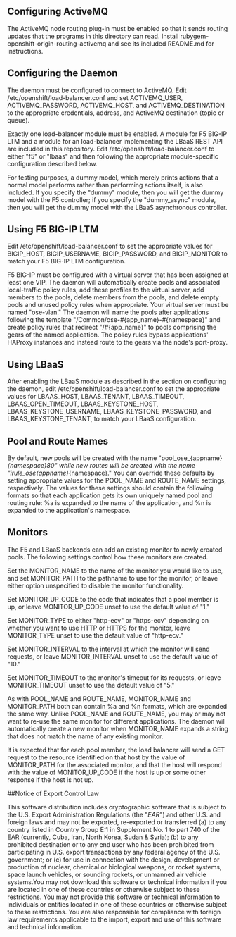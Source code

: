 Configuring ActiveMQ
--------------------

The ActiveMQ node routing plug-in must be enabled so that it sends routing
updates that the programs in this directory can read.  Install
rubygem-openshift-origin-routing-activemq and see its included README.md for
instructions.

Configuring the Daemon
----------------------

The daemon must be configured to connect to ActiveMQ. Edit
/etc/openshift/load-balancer.conf and set ACTIVEMQ_USER,
ACTIVEMQ_PASSWORD, ACTIVEMQ_HOST, and ACTIVEMQ_DESTINATION to the
appropriate credentials, address, and ActiveMQ destination (topic or
queue).

Exactly one load-balancer module must be enabled.  A module for F5 BIG-IP LTM
and a module for an load-balancer implementing the LBaaS REST API are included
in this repository.  Edit /etc/openshift/load-balancer.conf to either "f5" or
"lbaas" and then following the appropriate module-specific configuration
described below.

For testing purposes, a dummy model, which merely prints actions that
a normal model performs rather than performing actions itself, is also
included.  If you specify the "dummy" module, then you will get the
dummy model with the F5 controller; if you specify the "dummy_async"
module, then you will get the dummy model with the LBaaS asynchronous
controller.

Using F5 BIG-IP LTM
-------------------

Edit /etc/openshift/load-balancer.conf to set the appropriate values for
BIGIP_HOST, BIGIP_USERNAME, BIGIP_PASSWORD, and BIGIP_MONITOR to match
your F5 BIG-IP LTM configuration.

F5 BIG-IP must be configured with a virtual server that has been assigned at
least one VIP.  The daemon will automatically create pools and associated
local-traffic policy rules, add these profiles to the virtual server, add
members to the pools, delete members from the pools, and delete empty pools and
unused policy rules when appropriate.  Your virtual server must be named
"ose-vlan." The daemon will name the pools after applications following the
template "/Common/ose-#{app_name}-#{namespace}" and create policy rules that
redirect "/#{app_name}" to pools comprising the gears of the named application.
The policy rules bypass applications' HAProxy instances and instead route to the
gears via the node's port-proxy.

Using LBaaS
-----------

After enabling the LBaaS module as described in the section on
configuring the daemon, edit /etc/openshift/load-balancer.conf to set
the appropriate values for LBAAS_HOST, LBAAS_TENANT, LBAAS_TIMEOUT,
LBAAS_OPEN_TIMEOUT, LBAAS_KEYSTONE_HOST, LBAAS_KEYSTONE_USERNAME,
LBAAS_KEYSTONE_PASSWORD, and LBAAS_KEYSTONE_TENANT, to match your LBaaS
configuration.

Pool and Route Names
--------------------
By default, new pools will be created with the name
"pool_ose_{appname}_{namespace}_80" while new routes will be created
with the name "irule_ose_{appname}_{namespace}."  You can override these
defaults by setting appropriate values for the POOL_NAME and ROUTE_NAME
settings, respectively.  The values for these settings should contain
the following formats so that each application gets its own uniquely
named pool and routing rule: %a is expanded to the name of the
application, and %n is expanded to the application's namespace.

Monitors
--------
The F5 and LBaaS backends can add an existing monitor to newly created pools.
The following settings control how these monitors are created.

Set the MONITOR_NAME to the name of the monitor you would like to use, and set
MONITOR_PATH to the pathname to use for the monitor, or leave either option
unspecified to disable the monitor functionality.

Set MONITOR_UP_CODE to the code that indicates that a pool member is up,
or leave MONITOR_UP_CODE unset to use the default value of "1."

Set MONITOR_TYPE to either "http-ecv" or "https-ecv" depending on
whether you want to use HTTP or HTTPS for the monitor, leave
MONITOR_TYPE unset to use the default value of "http-ecv."

Set MONITOR_INTERVAL to the interval at which the monitor will send
requests, or leave MONITOR_INTERVAL unset to use the default value of
"10."

Set MONITOR_TIMEOUT to the monitor's timeout for its requests, or leave
MONITOR_TIMEOUT unset to use the default value of "5."

As with POOL_NAME and ROUTE_NAME, MONITOR_NAME and MONITOR_PATH both can
contain %a and %n formats, which are expanded the same way.  Unlike
POOL_NAME and ROUTE_NAME, you may or may not want to re-use the same
monitor for different applications.  The daemon will automatically
create a new monitor when MONITOR_NAME expands a string that does not
match the name of any existing monitor.

It is expected that for each pool member, the load balancer will send
a GET request to the resource identified on that host by the value of
MONITOR_PATH for the associated monitor, and that the host will respond
with the value of MONITOR_UP_CODE if the host is up or some other
response if the host is not up.

##Notice of Export Control Law

This software distribution includes cryptographic software that is subject to the U.S. Export Administration Regulations (the "*EAR*") and other U.S. and foreign laws and may not be exported, re-exported or transferred (a) to any country listed in Country Group E:1 in Supplement No. 1 to part 740 of the EAR (currently, Cuba, Iran, North Korea, Sudan & Syria); (b) to any prohibited destination or to any end user who has been prohibited from participating in U.S. export transactions by any federal agency of the U.S. government; or (c) for use in connection with the design, development or production of nuclear, chemical or biological weapons, or rocket systems, space launch vehicles, or sounding rockets, or unmanned air vehicle systems.You may not download this software or technical information if you are located in one of these countries or otherwise subject to these restrictions. You may not provide this software or technical information to individuals or entities located in one of these countries or otherwise subject to these restrictions. You are also responsible for compliance with foreign law requirements applicable to the import, export and use of this software and technical information.
